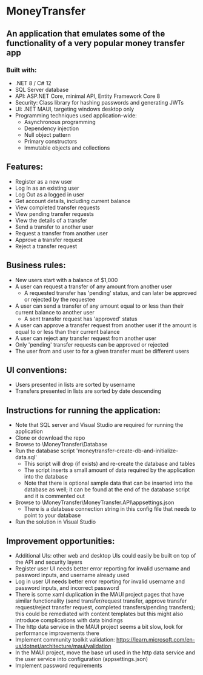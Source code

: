 # MoneyTransfer

## An application that emulates some of the functionality of a very popular money transfer app

### Built with: 
- .NET 8 / C# 12
- SQL Server database
- API: ASP.NET Core, minimal API, Entity Framework Core 8
- Security: Class library for hashing passwords and generating JWTs
- UI: .NET MAUI, targeting windows desktop only
- Programming techniques used application-wide:
	- Asynchronous programming
	- Dependency injection
	- Null object pattern
	- Primary constructors
	- Immutable objects and collections

## Features:
- Register as a new user
- Log In as an existing user
- Log Out as a logged in user
- Get account details, including current balance
- View completed transfer requests
- View pending transfer requests
- View the details of a transfer
- Send a transfer to another user
- Request a transfer from another user
- Approve a transfer request
- Reject a transfer request

## Business rules:
- New users start with a balance of $1,000
- A user can request a transfer of any amount from another user
	- A requested transfer has 'pending' status, and can later be approved or rejected by the requestee
- A user can send a transfer of any amount equal to or less than their current balance to another user
	- A sent transfer request has 'approved' status
- A user can approve a transfer request from another user if the amount is equal to or less than their current balance
- A user can reject any transfer request from another user
- Only 'pending' transfer requests can be approved or rejected
- The user from and user to for a given transfer must be different users

## UI conventions:
- Users presented in lists are sorted by username
- Transfers presented in lists are sorted by date descending

## Instructions for running the application:
- Note that SQL server and Visual Studio are required for running the application
- Clone or download the repo
- Browse to \MoneyTransfer\Database
- Run the database script 'moneytransfer-create-db-and-initialize-data.sql'
	- This script will drop (if exists) and re-create the database and tables
	- The script inserts a small amount of data required by the application into the database 
	- Note that there is optional sample data that can be inserted into the database as well; it can be found at the end of the database script and it is commented out
- Browse to \MoneyTransfer\MoneyTransfer.API\appsettings.json
	- There is a database connection string in this config file that needs to point to your database
- Run the solution in Visual Studio

## Improvement opportunities:
- Additional UIs: other web and desktop UIs could easily be built on top of the API and security layers
- Register user UI needs better error reporting for invalid username and password inputs, and username already used
- Log in user UI needs better error reporting for invalid username and password inputs, and incorrect password
- There is some xaml duplication in the MAUI project pages that have similar functionality (send transfer/request transfer, approve transfer request/reject transfer request, completed transfers/pending transfers); this could be remediated with content templates but this might also introduce complications with data bindings
- The http data service in the MAUI project seems a bit slow, look for performance improvements there
- Implement community toolkit validation: https://learn.microsoft.com/en-us/dotnet/architecture/maui/validation
- In the MAUI project, move the base url used in the http data service and the user service into configuration (appsettings.json)
- Implement password requirements
